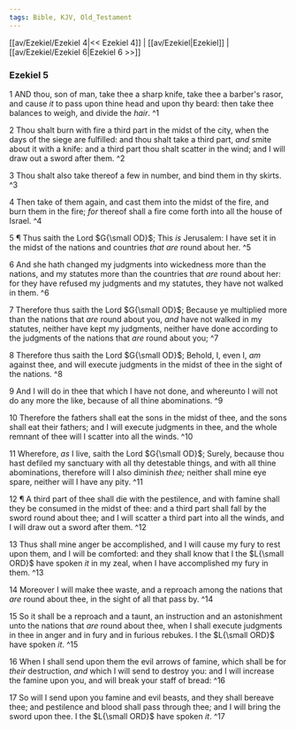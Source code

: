 ```yaml
---
tags: Bible, KJV, Old_Testament
---
```


[[av/Ezekiel/Ezekiel 4|<< Ezekiel 4]] | [[av/Ezekiel|Ezekiel]] | [[av/Ezekiel/Ezekiel 6|Ezekiel 6 >>]]

### Ezekiel 5

1 AND thou, son of man, take thee a sharp knife, take thee a barber's rasor, and cause _it_ to pass upon thine head and upon thy beard: then take thee balances to weigh, and divide the _hair_. ^1

2 Thou shalt burn with fire a third part in the midst of the city, when the days of the siege are fulfilled: and thou shalt take a third part, _and_ smite about it with a knife: and a third part thou shalt scatter in the wind; and I will draw out a sword after them. ^2

3 Thou shalt also take thereof a few in number, and bind them in thy skirts. ^3

4 Then take of them again, and cast them into the midst of the fire, and burn them in the fire; _for_ thereof shall a fire come forth into all the house of Israel. ^4

5 ¶ Thus saith the Lord $G{\small OD}$; This _is_ Jerusalem: I have set it in the midst of the nations and countries _that_ _are_ round about her. ^5

6 And she hath changed my judgments into wickedness more than the nations, and my statutes more than the countries that _are_ round about her: for they have refused my judgments and my statutes, they have not walked in them. ^6

7 Therefore thus saith the Lord $G{\small OD}$; Because ye multiplied more than the nations that _are_ round about you, _and_ have not walked in my statutes, neither have kept my judgments, neither have done according to the judgments of the nations that _are_ round about you; ^7

8 Therefore thus saith the Lord $G{\small OD}$; Behold, I, even I, _am_ against thee, and will execute judgments in the midst of thee in the sight of the nations. ^8

9 And I will do in thee that which I have not done, and whereunto I will not do any more the like, because of all thine abominations. ^9

10 Therefore the fathers shall eat the sons in the midst of thee, and the sons shall eat their fathers; and I will execute judgments in thee, and the whole remnant of thee will I scatter into all the winds. ^10

11 Wherefore, _as_ I live, saith the Lord $G{\small OD}$; Surely, because thou hast defiled my sanctuary with all thy detestable things, and with all thine abominations, therefore will I also diminish _thee;_ neither shall mine eye spare, neither will I have any pity. ^11

12 ¶ A third part of thee shall die with the pestilence, and with famine shall they be consumed in the midst of thee: and a third part shall fall by the sword round about thee; and I will scatter a third part into all the winds, and I will draw out a sword after them. ^12

13 Thus shall mine anger be accomplished, and I will cause my fury to rest upon them, and I will be comforted: and they shall know that I the $L{\small ORD}$ have spoken _it_ in my zeal, when I have accomplished my fury in them. ^13

14 Moreover I will make thee waste, and a reproach among the nations that _are_ round about thee, in the sight of all that pass by. ^14

15 So it shall be a reproach and a taunt, an instruction and an astonishment unto the nations that _are_ round about thee, when I shall execute judgments in thee in anger and in fury and in furious rebukes. I the $L{\small ORD}$ have spoken _it_. ^15

16 When I shall send upon them the evil arrows of famine, which shall be for _their_ destruction, _and_ which I will send to destroy you: and I will increase the famine upon you, and will break your staff of bread: ^16

17 So will I send upon you famine and evil beasts, and they shall bereave thee; and pestilence and blood shall pass through thee; and I will bring the sword upon thee. I the $L{\small ORD}$ have spoken _it_. ^17
